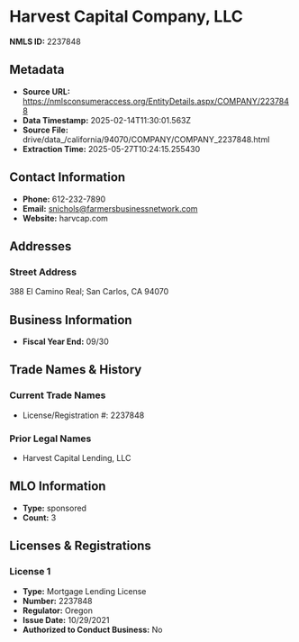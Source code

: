 # Harvest Capital Company, LLC

**NMLS ID:** 2237848

## Metadata
- **Source URL:** https://nmlsconsumeraccess.org/EntityDetails.aspx/COMPANY/2237848
- **Data Timestamp:** 2025-02-14T11:30:01.563Z
- **Source File:** drive/data_/california/94070/COMPANY/COMPANY_2237848.html
- **Extraction Time:** 2025-05-27T10:24:15.255430

## Contact Information
- **Phone:** 612-232-7890
- **Email:** snichols@farmersbusinessnetwork.com
- **Website:** harvcap.com

## Addresses
### Street Address
388 El Camino Real; San Carlos, CA 94070

## Business Information
- **Fiscal Year End:** 09/30

## Trade Names & History
### Current Trade Names
- License/Registration #: 2237848

### Prior Legal Names
- Harvest Capital Lending, LLC

## MLO Information
- **Type:** sponsored
- **Count:** 3

## Licenses & Registrations

### License 1
- **Type:** Mortgage Lending License
- **Number:** 2237848
- **Regulator:** Oregon
- **Issue Date:** 10/29/2021
- **Authorized to Conduct Business:** No
